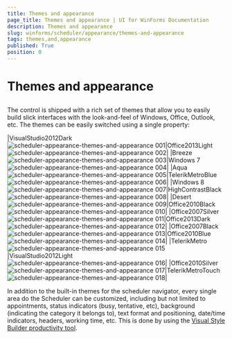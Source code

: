 ```yaml
---
title: Themes and appearance
page_title: Themes and appearance | UI for WinForms Documentation
description: Themes and appearance
slug: winforms/scheduler/appearance/themes-and-appearance
tags: themes,and,appearance
published: True
position: 0
---
```


# Themes and appearance



## 

The control is shipped with a rich set of themes that allow you to easily build slick interfaces with the look-and-feel of 
          Windows, Office, Outlook, etc. The themes can be easily switched using a single property:
        
        



|VisualStudio2012Dark![scheduler-appearance-themes-and-appearance 001](images/scheduler-appearance-themes-and-appearance001.png)|Office2013Light![scheduler-appearance-themes-and-appearance 002](images/scheduler-appearance-themes-and-appearance002.png)|
|Breeze![scheduler-appearance-themes-and-appearance 003](images/scheduler-appearance-themes-and-appearance003.png)|Windows 7![scheduler-appearance-themes-and-appearance 004](images/scheduler-appearance-themes-and-appearance004.png)|
|Aqua![scheduler-appearance-themes-and-appearance 005](images/scheduler-appearance-themes-and-appearance005.png)|TelerikMetroBlue![scheduler-appearance-themes-and-appearance 006](images/scheduler-appearance-themes-and-appearance006.png)|
|Windows 8![scheduler-appearance-themes-and-appearance 007](images/scheduler-appearance-themes-and-appearance007.png)|HighContrastBlack![scheduler-appearance-themes-and-appearance 008](images/scheduler-appearance-themes-and-appearance008.png)|
|Desert![scheduler-appearance-themes-and-appearance 009](images/scheduler-appearance-themes-and-appearance009.png)|Office2010Black![scheduler-appearance-themes-and-appearance 010](images/scheduler-appearance-themes-and-appearance010.png)|
|Office2007Silver![scheduler-appearance-themes-and-appearance 011](images/scheduler-appearance-themes-and-appearance011.png)|Office2013Dark![scheduler-appearance-themes-and-appearance 012](images/scheduler-appearance-themes-and-appearance012.png)|
|Office2007Black![scheduler-appearance-themes-and-appearance 013](images/scheduler-appearance-themes-and-appearance013.png)|Office2010Blue![scheduler-appearance-themes-and-appearance 014](images/scheduler-appearance-themes-and-appearance014.png)|
|TelerikMetro![scheduler-appearance-themes-and-appearance 015](images/scheduler-appearance-themes-and-appearance015.png)|VisualStudio2012Light![scheduler-appearance-themes-and-appearance 016](images/scheduler-appearance-themes-and-appearance016.png)|
|Office2010Silver![scheduler-appearance-themes-and-appearance 017](images/scheduler-appearance-themes-and-appearance017.png)|TelerikMetroTouch![scheduler-appearance-themes-and-appearance 018](images/scheduler-appearance-themes-and-appearance018.png)|

In addition to the built-in themes for the scheduler navigator, every single area do the Scheduler can be customized, including but not 
          limited to appointments, status indicators (busy, tentative, etc), background (indicating the category it belongs to), text format and 
          positioning, date/time indicators, headers, working time, etc. This is done by using the 
          [Visual Style Builder productivity tool](http://www.telerik.com/help/winforms/vsb_overview.html).
        
